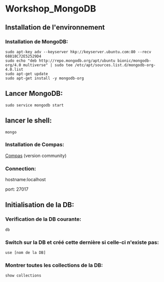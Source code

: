 # Workshop_MongoDB

## Installation de l'environnement
### Installation de MongoDB:
 ```
 sudo apt-key adv --keyserver hkp://keyserver.ubuntu.com:80 --recv 68818C72E52529D4
 sudo echo "deb http://repo.mongodb.org/apt/ubuntu bionic/mongodb-org/4.0 multiverse" | sudo tee /etc/apt/sources.list.d/mongodb-org-4.0.list
 sudo apt-get update
 sudo apt-get install -y mongodb-org 
 ```
 
 ## Lancer MongoDB:
 `sudo service mongodb start`
 
 ## lancer le shell:
 `mongo`
 
 ### Installation de Compas:
 [Compas](https://www.mongodb.com/download-center/compass?jmp=docs)
 (version community)
 
 ### Connection:
 hostname:localhost 
 
 port: 27017
 
 ## Initialisation de la DB:
 ### Verification de la DB courante:
  ` db `
  ### Switch sur la DB et créé cette dernière si celle-ci n'existe pas:
 ` use [nom de la DB] `
### Montrer toutes les collections de la DB:
 `show collections `

 